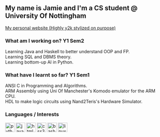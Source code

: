 <h2 align="left">My name is Jamie and I'm a CS student @ University Of Nottingham</h2>

<a href="https://jamesdeal89.github.io/">My personal website (Highly y2k stylized on purpose)</a>

### What am I working on? Y1 Sem2

<p>Learning Java and Haskell to better understand OOP and FP.<br/> 
Learning SQL and DBMS theory.<br/>
Learning bottom-up AI in Python.
</p>

### What have I learnt so far? Y1 Sem1

<p>ANSI C in Programming and Algorithms.<br/> 
ARM Assembly using Uni Of Manchester's Komodo emulator for the ARM CPU.<br/>
HDL to make logic circuits using Nand2Teris's Hardware Simulator.
</p>

### Languages / Interests

<div align="left">
  <img src="https://cdn.jsdelivr.net/gh/devicons/devicon/icons/python/python-original.svg" height="30" alt="python logo"  />
  <img src="https://cdn.jsdelivr.net/gh/devicons/devicon/icons/javascript/javascript-original.svg" height="30" alt="javascript logo"  />
  <img src="https://cdn.jsdelivr.net/gh/devicons/devicon/icons/html5/html5-original.svg" height="30" alt="html5 logo"  />
  <img src="https://cdn.jsdelivr.net/gh/devicons/devicon/icons/css3/css3-original.svg" height="30" alt="css3 logo"  />
  <img src="https://cdn.jsdelivr.net/gh/devicons/devicon/icons/bash/bash-original.svg" height="30" alt="bash logo"  />
  <img src="https://cdn.jsdelivr.net/gh/devicons/devicon/icons/linux/linux-original.svg" height="30" alt="linux logo"  />




<br clear="both">

###
